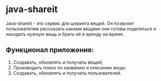 # java-shareit
Java-shareit - это сервис для шеринга вещей. Он позволит пользователям рассказать 
какими вещами они готовы поделиться и находить нужную вещь и брать её в аренду на время.

## Функционал приложения:

1. Создавать, обновлять и получать вещей;
2. Производить поиск по названию и описанию вещи;
3. Создавать, обновлять и получать пользователей.
